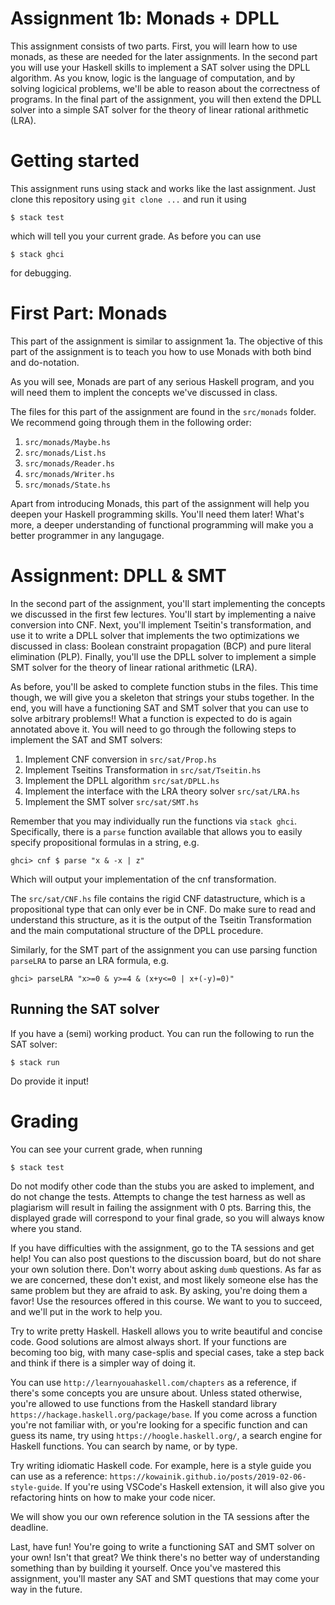 Assignment 1b: Monads + DPLL
============================

This assignment consists of two parts. First, you will learn how to use monads,
as these are needed for the later assignments. In the second part you will use
your Haskell skills to implement a SAT solver using the DPLL algorithm. As you
know, logic is the language of computation, and by solving logicical problems,
we'll be able to reason about the correctness of programs. In the final part of
the assignment, you will then extend the DPLL solver into a simple SAT solver
for the theory of linear rational arithmetic (LRA).

Getting started
===============

This assignment runs using stack and works like the last assignment.
Just clone this repository using ``git clone ...``
and run it using


    $ stack test

which will tell you your current grade. As before you can use 

    $ stack ghci

for debugging.

First Part: Monads
==================

This part of the assignment is similar to assignment 1a. The objective of this
part of the assignment is to teach you how to use Monads with both bind and do-notation.

As you will see, Monads are part of any serious Haskell program, and you will
need them to implent the concepts we've discussed in class.

The files for this part of the assignment are found in the ``src/monads``
folder. We recommend going through them in the following order:

1. ``src/monads/Maybe.hs``
2. ``src/monads/List.hs``
3. ``src/monads/Reader.hs``
4. ``src/monads/Writer.hs``
5. ``src/monads/State.hs``

Apart from introducing Monads, this part of the assignment will help you deepen
your Haskell programming skills. You'll need them later! What's more, a deeper
understanding of functional programming will make you a better programmer in any
langugage. 

Assignment: DPLL & SMT
=======================

In the second part of the assignment, you'll start implementing the concepts we
discussed in the first few lectures. You'll start by implementing a naive
conversion into CNF. Next, you'll implement Tseitin's transformation, and use it
to write a DPLL solver that implements the two optimizations we discussed in
class: Boolean constraint propagation (BCP) and pure literal elimination (PLP).
Finally, you'll use the DPLL solver to implement a simple SMT solver for the
theory of linear rational arithmetic (LRA).

As before, you'll be asked to complete function stubs in the files. This time
though, we will give you a skeleton that strings your stubs together. In the
end, you will have a functioning SAT and SMT solver that you can use to solve
arbitrary problems!! What a function is expected to do is again annotated above
it. You will need to go through the following steps to implement the SAT and SMT
solvers:

1. Implement CNF conversion in ``src/sat/Prop.hs``
2. Implement Tseitins Transformation in ``src/sat/Tseitin.hs``
3. Implement the DPLL algorithm ``src/sat/DPLL.hs``
4. Implement the interface with the LRA theory solver ``src/sat/LRA.hs``
5. Implement the SMT solver ``src/sat/SMT.hs``

Remember that you may individually run the functions via ``stack ghci``. Specifically,
there is a ``parse`` function available that allows you to easily specify propositional
formulas in a string, e.g.

    ghci> cnf $ parse "x & -x | z"

Which will output your implementation of the cnf transformation.

The ``src/sat/CNF.hs`` file contains the rigid CNF datastructure, which is a
propositional type that can only ever be in CNF. Do make sure to read and
understand this structure, as it is the output of the Tseitin Transformation
and the main computational structure of the DPLL procedure.

Similarly, for the SMT part of the assignment you can use parsing function
``parseLRA`` to parse an LRA formula, e.g.



    ghci> parseLRA "x>=0 & y>=4 & (x+y<=0 | x+(-y)=0)"

Running the SAT solver
----------------------
If you have a (semi) working product. You can run the following to run the SAT solver:


    $ stack run

Do provide it input!

Grading
=======

You can see your current grade, when running 


    $ stack test

Do not modify other code than the stubs you are asked to implement, and do not
change the tests. Attempts to change the test harness as well as plagiarism will
result in failing the assignment with 0 pts. Barring this, the displayed grade
will correspond to your final grade, so you will always know where you stand. 

If you have difficulties with the assignment, go to the TA sessions and get
help! You can also post questions to the discussion board, but do not share your
own solution there. Don't worry about asking ``dumb`` questions. As far as we are
concerned, these don't exist, and most likely someone else has the same problem
but they are afraid to ask. By asking, you're doing them a favor! Use the
resources offered in this course. We want to you to succeed, and we'll put in
the work to help you.

Try to write pretty Haskell. Haskell allows you to write beautiful and concise
code. Good solutions are almost always short. If your functions are becoming too
big, with many case-splis and special cases, take a step back and think if there
is a simpler way of doing it. 

You can use ``http://learnyouahaskell.com/chapters`` as a reference, if there's
some concepts you are unsure about. Unless stated otherwise, you're allowed to
use functions from the Haskell standard library
``https://hackage.haskell.org/package/base``. If you come across a function
you're not familiar with, or you're looking for a specific function and can
guess its name, try using ``https://hoogle.haskell.org/``, a search engine for
Haskell functions. You can search by name, or by type. 

Try writing idiomatic Haskell code. For example, here is a style guide you can
use as a reference: ``https://kowainik.github.io/posts/2019-02-06-style-guide``.
If you're using VSCode's Haskell extension, it will also give you refactoring
hints on how to make your code nicer.

We will show you our own reference solution in the TA sessions after the
deadline.

Last, have fun! You're going to write a functioning SAT and SMT solver on your
own! Isn't that great? We think there's no better way of understanding something
than by building it yourself. Once you've mastered this assignment, you'll
master any SAT and SMT questions that may come your way in the future.